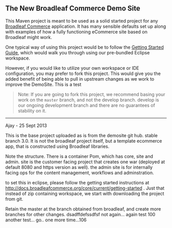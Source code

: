 ## The New Broadleaf Commerce Demo Site

This Maven project is meant to be used as a solid started project for any [Broadleaf Commerce](http://www.broadleafcommerce.org) application. It has many sensible defaults set up along with examples of how a fully functioning eCommerce site based on Broadleaf might work.

One typical way of using this project would be to follow the [Getting Started Guide](http://docs.broadleafcommerce.org/current/Getting-Started.html), which would walk you through using our pre-bundled Eclipse workspace.

However, if you would like to utilize your own workspace or IDE configuration, you may prefer to fork this project. This would give you the added benefit of being able to pull in upstream changes as we work to improve the DemoSite. This is a test

> Note: If you are going to fork this project, we recommend basing your work on the `master` branch, and not the develop branch. develop is our ongoing development branch and there are no guarantees of stability on it.

-------
Ajay - 25 Sept 2013

This is the base project uploaded as is from the demosite git hub. stable branch 3.0. It is not the broadleaf project itself, but a template ecommerce app, that is constructed using Broadleaf libraries. 

Note the structure. There is a container Pom, which has core, site and admin. site is the customer facing project that creates one war (deployed at default 8080 and https version as well). the admin site is for internally facing ops for the content management, workflows and adminstration. 

to set this in eclipse, please follow the getting started instructions at http://docs.broadleafcommerce.org/core/current/getting-started . Just that instead of zip containing workspace, we start with downloading the project from git. 

Retain the master at the branch obtained from broadleaf, and create more branches for other changes. 
dsadffdefssdfsf not again...
again test 100
another test... go.. one more time...106
